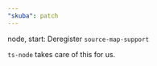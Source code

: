 ```yaml
---
"skuba": patch
---
```


node, start: Deregister `source-map-support`

`ts-node` takes care of this for us.
